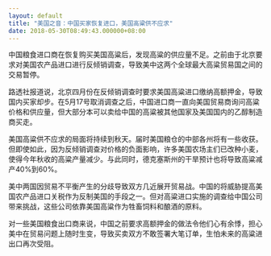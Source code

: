 ```yaml
---
layout: default
title: "美国之音：中国买家恢复进口，美国高粱供不应求"
date: 2018-05-30T08:49:43.000000+08:00
---
```


中国粮食进口商在恢复购买美国高粱后，发现高粱的供应量不足。之前由于北京要求对美国农产品进口进行反倾销调查，导致美中这两个全球最大高粱贸易国之间的交易暂停。

路透社报道说，北京四月份在反倾销调查时要求美国高粱进口缴纳高额押金，导致国内买家却步。在5月17号取消调查之后，中国进口商一直向美国贸易商询问高粱价格和供应量，但大部分本可以卖给中国的高粱被其他国家及美国国内的乙醇制造商买走。

美国高粱供不应求的局面将持续到秋天。届时美国粮仓的中部各州将有一些收获。但即使如此，因为反倾销调查对价格的负面影响，许多美国农场主们已改种小麦，使得今年秋收的高粱产量减少。与此同时，德克塞斯州的干旱预计也将导致高粱减产40%到60%。

美中两国因贸易不平衡产生的分歧导致双方几近展开贸易战。中国的将威胁提高美国农产品进口关税作为反制美国的手段之一。但对高粱进口实施的调查给中国公司带来挑战，这些公司依靠美国高粱作为牲畜饲料和酿酒的原料。

对一些美国粮食出口商来说，中国之前要求高额押金的做法令他们心有余悸，担心美中在贸易问题上随时生变，导致买卖双方不敢签署大笔订单，生怕未来的高粱进出口再次受阻。

